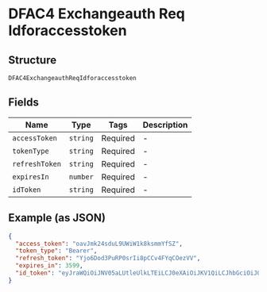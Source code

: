 
# DFAC4 Exchangeauth Req Idforaccesstoken

## Structure

`DFAC4ExchangeauthReqIdforaccesstoken`

## Fields

| Name | Type | Tags | Description |
|  --- | --- | --- | --- |
| `accessToken` | `string` | Required | - |
| `tokenType` | `string` | Required | - |
| `refreshToken` | `string` | Required | - |
| `expiresIn` | `number` | Required | - |
| `idToken` | `string` | Required | - |

## Example (as JSON)

```json
{
  "access_token": "oavJmk24sduL9UWiW1k8ksmmYfSZ",
  "token_type": "Bearer",
  "refresh_token": "Yjo6Dod3PuRP0srIi8pCCv4FYqCOezVV",
  "expires_in": 3599,
  "id_token": "eyJraWQiOiJNV05aLUtleUlkLTEiLCJ0eXAiOiJKV1QiLCJhbGciOiJQUzI1NiJ9.eyJzdWIiOiJ1c2VyMDEiLCJhdWQiOiJOUUlpNjZqUDZBaTJvVXBRczNUeWNaWjhhclpabXBsWCIsImlzcyI6Imh0dHBzOlwvXC9hcGktbm9tYXRscy5hcGljZW50cmUubWlkZGxld2FyZS5jby5uelwvbWlkZGxld2FyZS1uei1zYW5kYm94XC92Mi4wXC9vYXV0aCIsIkNvbnNlbnRJZCI6ImIzMmFhNzJkLTU5NjQtNGNmZC1iNGU5LTk5YmQwMDkwZjBjZSIsImV4cCI6MTU5MzMwNjIxMiwiaWF0IjoxNTkzMzAyNjEyLCJlbWFpbCI6ImluZm9AbWlkZGxld2FyZS5jby5ueiIsImp0aSI6IjczNGEwYmZkLTBlYjEtNDVmNi05YzM5LTU2ZTAzMTJjOTllYyJ9.b2NxyYZIpdw-Dz9rm3sCtL7rDEc7aY-mbuQVMO4KfBe0wVHQSldZWPwRYJ-GkPVzpJWJPxTpGoaC6jg6O4uOshhYqzqKrImlJve0DXKo9Xfp1BNP7mq_g_TIRLnfp5sU0EcmorbkMuVR949ByjQuK_1Ku2JT-x-0sEYbsOFz3Vi_xd5HDMPOQWDv4BM2iRTXA_O6IMhx0b0vfJGUqdannfsU9DPZjxMKeLIeR_FnSYPiE6pn0JW6SvEyfihpiB_jWr_LdaeuRiMSbnyyI9OB0mHY558CBpra73raducaNP_YG5DMF8qsIm-rRTFWja0P71M-V1XiZVdYyRc-28TvpS05r4LBA1kEyaZE6YJvpmPCJViRd9pGBlv_hdt0iecuncSR2yDbRLPbzVhmWZ0VXnKK1SCeR8WEOiW44ycY_RvawT9NAkCT0tXmGTaOJpLUvh759Jl1Ru2DCESngTTkf3dhi7kuajjiKU76MtjsSG7oNkgn8_PmEXzp86eYlpgDboCSD3qsZrNRBQSluFFgkFVXfcAElmOdluYGQuJW0TtMNCsveMz1_BwVlfRoOcMTrrf8c1MAtq2t8TAW4lJfEEdbmkZTRz0Zlep5czNm62QopTCaJj4fNIduP2xWZUQxS51tkgBBpdB-FKga9HHZaLPvJVMRAqjiirTJN48TvWg"
}
```

